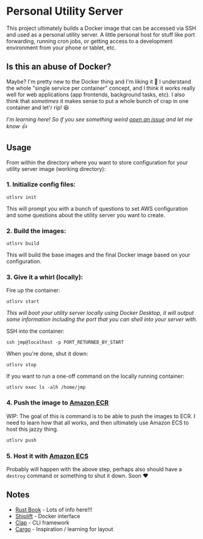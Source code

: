 # Personal Utility Server

This project ultimately builds a Docker image that can be accessed via SSH and
used as a personal utility server. A little personal host for stuff like port
forwarding, running cron jobs, or getting access to a development environment
from your phone or tablet, etc.

## Is this an abuse of Docker?

Maybe? I'm pretty new to the Docker thing and I'm liking it
:slightly_smiling_face: I understand the whole "single service per container"
concept, and I think it works really well for web applications (app frontends,
background tasks, etc). I also think that _sometimes_ it makes sense to put a
whole bunch of crap in one container and let'r rip! :laughing:

_I'm learning here! So if you see something weird [open an issue](https://github.com/heycarsten/utility-server/issues/new) and let me know :+1:_

## Usage

From within the directory where you want to store configuration for your
utility server image (working directory):

### 1. Initialize config files:

```
utlsrv init
```

This will prompt you with a bunch of questions to set AWS configuration and some
questions about the utility server you want to create.

### 2. Build the images:

```
utlsrv build
```

This will build the base images and the final Docker image based on your
configuration.

### 3. Give it a whirl (locally):

Fire up the container:

```
utlsrv start
```

_This will boot your utility server locally using Docker Desktop, it will output
some information including the port that you can shell into your server with._

SSH into the container:

```
ssh jmp@localhost -p PORT_RETURNED_BY_START
```

When you're done, shut it down:

```
utlsrv stop
```

If you want to run a one-off command on the locally running container:

```
utlsrv exec ls -alh /home/jmp
```

### 4. Push the image to [Amazon ECR](https://aws.amazon.com/ecr/)

WIP: The goal of this is command is to be able to push the images to ECR.
I need to learn how that all works, and then ultimately use Amazon ECS to host
this jazzy thing.

```bash
utlsrv push
```

### 5. Host it with [Amazon ECS](https://aws.amazon.com/ecs/)

Probably will happen with the above step, perhaps also should have a `destroy`
command or something to shut it down. Soon :heart:

## Notes

* [Rust Book](https://doc.rust-lang.org/book/) - Lots of info here!!!
* [Shiplift](https://github.com/softprops/shiplift) - Docker interface
* [Clap](https://github.com/clap-rs/clap) - CLI framework
* [Cargo](https://github.com/rust-lang/cargo) - Inspiration / learning for layout
